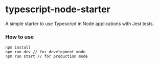 # typescript-node-starter

A simple starter to use Typescript in Node applications with Jest tests.

### How to use

```
npm install
npm run dev // for development mode
npm run start // for production mode
```
